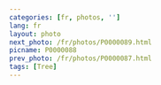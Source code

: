 ```yaml
---
categories: [fr, photos, '']
lang: fr
layout: photo
next_photo: /fr/photos/P0000089.html
picname: P0000088
prev_photo: /fr/photos/P0000087.html
tags: [Tree]
---
```

